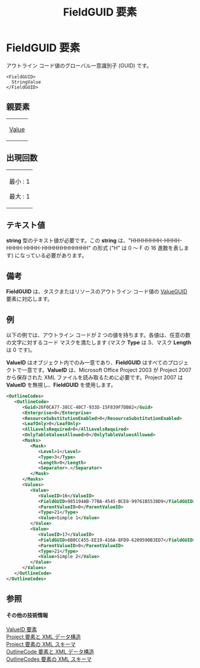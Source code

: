 ﻿---
title: FieldGUID 要素
TOCTitle: FieldGUID 要素
ms:assetid: aa629c7c-8921-42c6-9f82-000baf39c3fa
ms:mtpsurl: https://msdn.microsoft.com/ja-jp/library/Bb968634(v=office.12)
ms:contentKeyID: 16744242
ms.date: 06/30/2008
mtps_version: v=office.12
dev_langs:
- xml
ms.translationtype: HT
---

# FieldGUID 要素

アウトライン コード値のグローバル一意識別子 (GUID) です。

    <FieldGUID>
      StringValue
    </FieldGUID>

## 親要素

<table>
<colgroup>
<col style="width: 100%" />
</colgroup>
<tbody>
<tr class="odd">
<td><p><a href="value-element.md">Value</a></p></td>
</tr>
</tbody>
</table>


## 出現回数


<table>
<colgroup>
<col style="width: 100%" />
</colgroup>
<tbody>
<tr class="odd">
<td><p>最小 : 1</p>
<p>最大 : 1</p></td>
</tr>
</tbody>
</table>


## テキスト値

**string** 型のテキスト値が必要です。この **string** は、"HHHHHHHH-HHHH-HHHH-HHHH-HHHHHHHHHHHH" の形式 ("H" は 0 ～ F の 16 進数を表します) になっている必要があります。

## 備考

**FieldGUID** は、タスクまたはリソースのアウトライン コード値の [ValueGUID](valueguid-element.md) 要素に対応します。

## 例

以下の例では、アウトライン コードが 2 つの値を持ちます。各値は、任意の数の文字に対するコード マスクを満たします (マスク **Type** は 3、マスク **Length** は 0 です)。

**ValueID** はオブジェクト内でのみ一意であり、**FieldGUID** はすべてのプロジェクトで一意です。**ValueID** は、Microsoft Office Project 2003 が Project 2007 から保存された XML ファイルを読み取るために必要です。Project 2007 は **ValueID** を無視し、**FieldGUID** を使用します。

``` xml
<OutlineCodes>
   <OutlineCode>
      <Guid>26F0CA77-38CC-40C7-933D-15F839F7DB82</Guid>
      <Enterprise>0</Enterprise>
      <ResourceSubstitutionEnabled>0</ResourceSubstitutionEnabled>
      <LeafOnly>0</LeafOnly>
      <AllLevelsRequired>0</AllLevelsRequired>
      <OnlyTableValuesAllowed>0</OnlyTableValuesAllowed>
      <Masks>
         <Mask>
            <Level>1</Level>
            <Type>3</Type>
            <Length>0</Length>
            <Separator>.</Separator>
         </Mask>
      </Masks>
      <Values>
         <Value>
            <ValueID>16</ValueID>
            <FieldGUID>985194AB-77BA-4545-BCE8-99761B5538D9</FieldGUID>
            <ParentValueID>0</ParentValueID>
            <Type>21</Type>
            <Value>Simple 1</Value>
         </Value>
         <Value>
            <ValueID>17</ValueID>
            <FieldGUID>6B0CC455-EE19-416A-8FD9-6209590B3ED7</FieldGUID>
            <ParentValueID>0</ParentValueID>
            <Type>21</Type>
            <Value>Simple 2</Value>
         </Value>
      </Values>
   </OutlineCode>
</OutlineCodes>
```

## 参照

#### その他の技術情報

[ValueID 要素](valueid-element.md)  
[Project 要素と XML データ構造](project-elements-and-xml-structure.md)  
[Project 要素の XML スキーマ](xml-schema-for-the-project-element.md)  
[OutlineCode 要素と XML データ構造](outlinecode-elements-and-xml-structure.md)  
[OutlineCodes 要素の XML スキーマ](xml-schema-for-the-outlinecodes-element.md)

